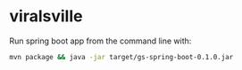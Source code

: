 # viralsville

Run spring boot app from the command line with:
```bash
mvn package && java -jar target/gs-spring-boot-0.1.0.jar
```
